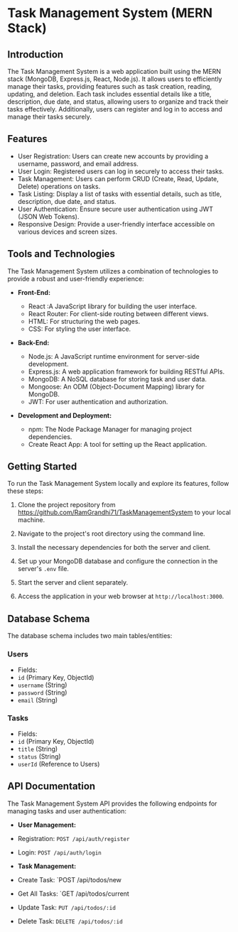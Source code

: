 # Task Management System (MERN Stack)

## Introduction

The Task Management System is a web application built using the MERN stack (MongoDB, Express.js, React, Node.js). It allows users to efficiently manage their tasks, providing features such as task creation, reading, updating, and deletion. Each task includes essential details like a title, description, due date, and status, allowing users to organize and track their tasks effectively. Additionally, users can register and log in to access and manage their tasks securely.

## Features

- User Registration: Users can create new accounts by providing a username, password, and email address.
- User Login: Registered users can log in securely to access their tasks.
- Task Management: Users can perform CRUD (Create, Read, Update, Delete) operations on tasks.
- Task Listing: Display a list of tasks with essential details, such as title, description, due date, and status.
- User Authentication: Ensure secure user authentication using JWT (JSON Web Tokens).
- Responsive Design: Provide a user-friendly interface accessible on various devices and screen sizes.

## Tools and Technologies

The Task Management System utilizes a combination of technologies to provide a robust and user-friendly experience:

- **Front-End:**
  - React :A JavaScript library for building the user interface.
  - React Router: For client-side routing between different views.
  - HTML: For structuring the web pages.
  - CSS: For styling the user interface.

- **Back-End:**
  - Node.js: A JavaScript runtime environment for server-side development.
  - Express.js: A web application framework for building RESTful APIs.
  - MongoDB: A NoSQL database for storing task and user data.
  - Mongoose: An ODM (Object-Document Mapping) library for MongoDB.
  - JWT: For user authentication and authorization.

- **Development and Deployment:**
  - npm: The Node Package Manager for managing project dependencies.
  - Create React App: A tool for setting up the React application.
 
## Getting Started

To run the Task Management System locally and explore its features, follow these steps:

1. Clone the project repository from https://github.com/RamGrandhi71/TaskManagementSystem to your local machine.

2. Navigate to the project's root directory using the command line.

3. Install the necessary dependencies for both the server and client.

4. Set up your MongoDB database and configure the connection in the server's `.env` file.

5. Start the server and client separately.

6. Access the application in your web browser at `http://localhost:3000`.

## Database Schema

The database schema includes two main tables/entities:

### Users
- Fields:
- `id` (Primary Key, ObjectId)
- `username` (String)
- `password` (String)
- `email` (String)

### Tasks
- Fields:
- `id` (Primary Key, ObjectId)
- `title` (String)
- `status` (String)
- `userId` (Reference to Users)

## API Documentation

The Task Management System API provides the following endpoints for managing tasks and user authentication:

- **User Management:**
- Registration: `POST /api/auth/register`
- Login: `POST /api/auth/login`

- **Task Management:**
- Create Task: `POST /api/todos/new
- Get All Tasks: `GET /api/todos/current
- Update Task: `PUT /api/todos/:id`
- Delete Task: `DELETE /api/todos/:id`
